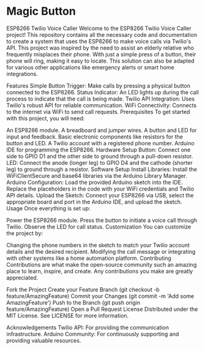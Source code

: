 # Magic Button

ESP8266 Twilio Voice Caller
Welcome to the ESP8266 Twilio Voice Caller project! This repository contains all the necessary code and documentation to create a system that uses the ESP8266 to make voice calls via Twilio's API. This project was inspired by the need to assist an elderly relative who frequently misplaces their phone. With just a simple press of a button, their phone will ring, making it easy to locate. This solution can also be adapted for various other applications like emergency alerts or smart home integrations.

Features
Simple Button Trigger: Make calls by pressing a physical button connected to the ESP8266.
Status Indicator: An LED lights up during the call process to indicate that the call is being made.
Twilio API Integration: Uses Twilio's robust API for reliable communication.
WiFi Connectivity: Connects to the internet via WiFi to send call requests.
Prerequisites
To get started with this project, you will need:

An ESP8266 module.
A breadboard and jumper wires.
A button and LED for input and feedback.
Basic electronic components like resistors for the button and LED.
A Twilio account with a registered phone number.
Arduino IDE for programming the ESP8266.
Hardware Setup
Button: Connect one side to GPIO D1 and the other side to ground through a pull-down resistor.
LED: Connect the anode (longer leg) to GPIO D4 and the cathode (shorter leg) to ground through a resistor.
Software Setup
Install Libraries: Install the WiFiClientSecure and base64 libraries via the Arduino Library Manager.
Arduino Configuration: Load the provided Arduino sketch into the IDE. Replace the placeholders in the code with your WiFi credentials and Twilio API details.
Upload the Sketch: Connect your ESP8266 via USB, select the appropriate board and port in the Arduino IDE, and upload the sketch.
Usage
Once everything is set up:

Power the ESP8266 module.
Press the button to initiate a voice call through Twilio.
Observe the LED for call status.
Customization
You can customize the project by:

Changing the phone numbers in the sketch to match your Twilio account details and the desired recipient.
Modifying the call message or integrating with other systems like a home automation platform.
Contributing
Contributions are what make the open-source community such an amazing place to learn, inspire, and create. Any contributions you make are greatly appreciated.

Fork the Project
Create your Feature Branch (git checkout -b feature/AmazingFeature)
Commit your Changes (git commit -m 'Add some AmazingFeature')
Push to the Branch (git push origin feature/AmazingFeature)
Open a Pull Request
License
Distributed under the MIT License. See LICENSE for more information.

Acknowledgements
Twilio API: For providing the communication infrastructure.
Arduino Community: For continuously supporting and providing valuable resources.
 
